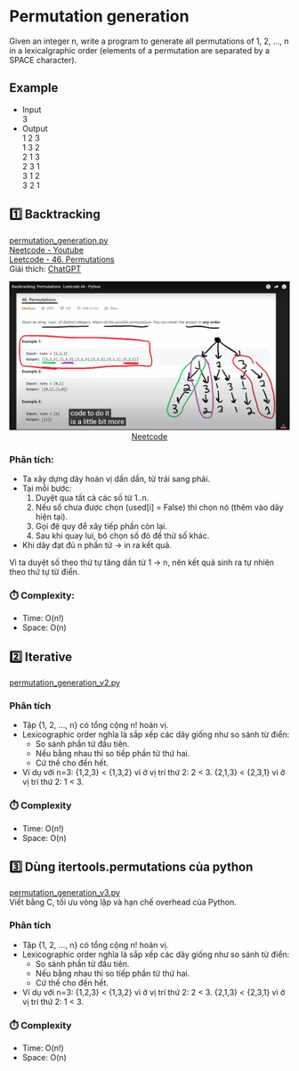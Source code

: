# Permutation generation

Given an integer n, write a program to generate all permutations of 1, 2, ..., n in a lexicalgraphic order (elements of a permutation are separated by a SPACE character).

## Example
- Input  
    3
- Output  
    1 2 3  
    1 3 2  
    2 1 3  
    2 3 1  
    3 1 2  
    3 2 1  

## 1️⃣ Backtracking
[permutation_generation.py](../src/permutation_generation.py)  
[Neetcode - Youtube](https://www.youtube.com/watch?v=s7AvT7cGdSo)  
[Leetcode - 46. Permutations](https://leetcode.com/problems/permutations/solutions/993970/python-4-approaches-visuals-time-complexity-analysis/)  
Giải thích: [ChatGPT](https://chatgpt.com/c/68f5bc49-7104-8321-a641-09c42ce0a006)  

<center>

![Permutation generation - Backtracking](./image/permutation_generation_backtracking.png)
[Neetcode](https://www.youtube.com/watch?v=s7AvT7cGdSo)
</center>

### Phân tích:
- Ta xây dựng dãy hoán vị dần dần, từ trái sang phải. 
- Tại mỗi bước: 
    1. Duyệt qua tất cả các số từ 1..n. 
    2. Nếu số chưa được chọn (used[i] = False) thì chọn nó (thêm vào dãy hiện tại). 
    3. Gọi đệ quy để xây tiếp phần còn lại. 
    4. Sau khi quay lui, bỏ chọn số đó để thử số khác. 
- Khi dãy đạt đủ n phần tử → in ra kết quả.  

Vì ta duyệt số theo thứ tự tăng dần từ 1 → n, nên kết quả sinh ra tự nhiên theo thứ tự từ điển. 

### ⏱️ Complexity:
- Time: O(n!)
- Space: O(n)


## 2️⃣ Iterative
[permutation_generation_v2.py](../src/permutation_generation_v2.py)
### Phân tích
- Tập {1, 2, …, n} có tổng cộng n! hoán vị.
- Lexicographic order nghĩa là sắp xếp các dãy giống như so sánh từ điển:
    + So sánh phần tử đầu tiên.
    + Nếu bằng nhau thì so tiếp phần tử thứ hai.
    + Cứ thế cho đến hết.
- Ví dụ với n=3:
    {1,2,3} < {1,3,2} vì ở vị trí thứ 2: 2 < 3.
    {2,1,3} < {2,3,1} vì ở vị trí thứ 2: 1 < 3.

### ⏱️ Complexity
- Time: O(n!)
- Space: O(n)


## 3️⃣ Dùng itertools.permutations của python
[permutation_generation_v3.py](../src/permutation_generation_v3.py)  
Viết bằng C, tối ưu vòng lặp và hạn chế overhead của Python.
### Phân tích
- Tập {1, 2, …, n} có tổng cộng n! hoán vị.
- Lexicographic order nghĩa là sắp xếp các dãy giống như so sánh từ điển:
    + So sánh phần tử đầu tiên.
    + Nếu bằng nhau thì so tiếp phần tử thứ hai.
    + Cứ thế cho đến hết.
- Ví dụ với n=3:
    {1,2,3} < {1,3,2} vì ở vị trí thứ 2: 2 < 3.
    {2,1,3} < {2,3,1} vì ở vị trí thứ 2: 1 < 3.

### ⏱️ Complexity
- Time: O(n!)
- Space: O(n)